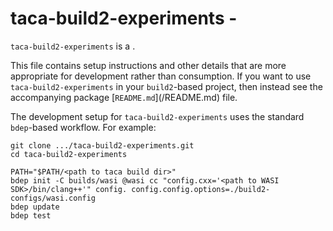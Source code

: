 # taca-build2-experiments - <SUMMARY>

`taca-build2-experiments` is a <SUMMARY-OF-FUNCTIONALITY>.

This file contains setup instructions and other details that are more
appropriate for development rather than consumption. If you want to use
`taca-build2-experiments` in your `build2`-based project, then instead see the accompanying
package [`README.md`](<PACKAGE>/README.md) file.

The development setup for `taca-build2-experiments` uses the standard `bdep`-based workflow.
For example:

```
git clone .../taca-build2-experiments.git
cd taca-build2-experiments

PATH="$PATH/<path to taca build dir>"
bdep init -C builds/wasi @wasi cc "config.cxx='<path to WASI SDK>/bin/clang++'" config. config.config.options=./build2-configs/wasi.config
bdep update
bdep test
```
